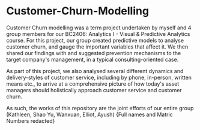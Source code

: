 # Customer-Churn-Modelling

Customer Churn modelling was a term project undertaken by myself and 4 group members for our BC2406: Analytics I - Visual & Predictive Analytics course. For this project, our group created predictive models to analyse customer churn, and gauge the important variables that affect it. We then shared our findings with and suggested prevention mechanisms to the target company's management, in a typical consulting-oriented case. 

As part of this project, we also analysed several different dynamics and delivery-styles of  customer service, including by phone, in-person, written means etc., to arrive at a comprehensive picture of how today's asset managers should holistically approach customer service and customer churn.

As such, the works of this repository are the joint efforts of our entire group (Kathleen, Shao Yu, Wanxuan, Elliot, Ayush) {Full names and Matric Numbers redacted}
